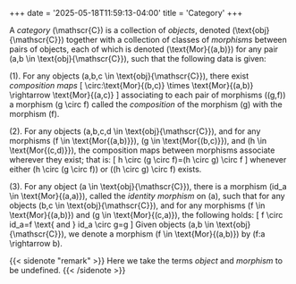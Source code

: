 +++
date = '2025-05-18T11:59:13-04:00'
title = 'Category'
+++

A _category_ \(\mathscr{C}\) is a collection of _objects_, denoted
\(\text{obj}{\mathscr{C}}\) together with a collection of classes of _morphisms_
between pairs of objects, each of which is denoted \(\text{Mor}{(a,b)}\) for any pair
\(a,b \in \text{obj}{\mathscr{C}}\), such that the following data is given:

(1). For any objects \(a,b,c \in \text{obj}{\mathscr{C}}\), there
exist _composition maps_
\[
\circ:\text{Mor}{(b,c)} \times \text{Mor}{(a,b)} \rightarrow \text{Mor}{(a,c)}
\]
associating to each pair of morphisms \((g,f)\) a morphism \(g \circ f\) called the
_composition_ of the morphism \(g\) with the morphism \(f\).

(2). For any objects \(a,b,c,d \in \text{obj}{\mathscr{C}}\), and for
any morphisms \(f \in \text{Mor{(a,b)}}\), \(g \in
\text{Mor{(b,c)}}\), and \(h \in \text{Mor{(c,d)}}\), the composition
maps between morphisms associate wherever they exist; that is:
\[
h \circ (g \circ f)=(h \circ g) \circ f
\]
whenever either \(h \circ (g \circ f)\) or \((h \circ g) \circ f\)
exists.

(3). For any object \(a \in \text{obj}{\mathscr{C}}\), there is a
morphism \(id_a \in \text{Mor}{(a,a)}\), called the _identity
morphism_ on \(a\), such that for any objects \(b,c \in \text{obj}{\mathscr{C}}\),
and for any morphisms \(f \in \text{Mor}{(a,b)}\) and \(g \in \text{Mor}{(c,a)}\),
the following holds:
\[
f \circ id_a=f \text{ and } id_a \circ g=g
\]
Given objects \(a,b \in \text{obj}{\mathscr{C}}\), we denote a morphism \(f \in
\text{Mor}{(a,b)}\) by \(f:a \rightarrow b\).

{{< sidenote "remark" >}}
Here we take the terms _object_ and _morphism_ to be undefined.
{{< /sidenote >}}
